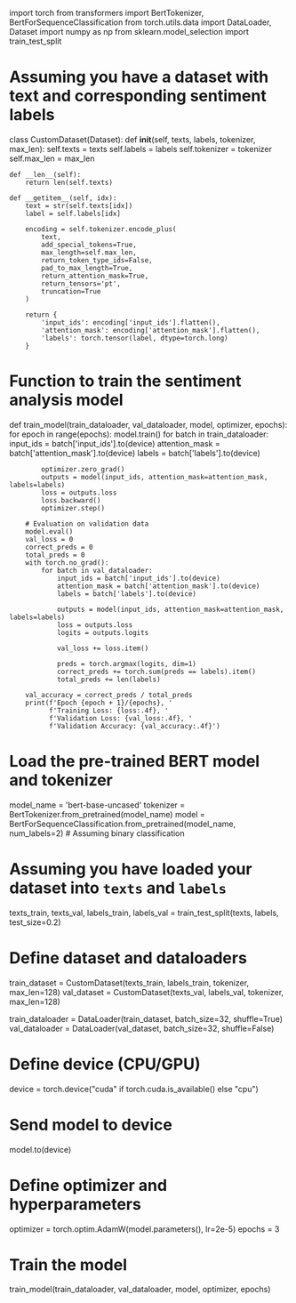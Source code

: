 import torch
from transformers import BertTokenizer, BertForSequenceClassification
from torch.utils.data import DataLoader, Dataset
import numpy as np
from sklearn.model_selection import train_test_split

# Assuming you have a dataset with text and corresponding sentiment labels
class CustomDataset(Dataset):
    def __init__(self, texts, labels, tokenizer, max_len):
        self.texts = texts
        self.labels = labels
        self.tokenizer = tokenizer
        self.max_len = max_len

    def __len__(self):
        return len(self.texts)

    def __getitem__(self, idx):
        text = str(self.texts[idx])
        label = self.labels[idx]

        encoding = self.tokenizer.encode_plus(
            text,
            add_special_tokens=True,
            max_length=self.max_len,
            return_token_type_ids=False,
            pad_to_max_length=True,
            return_attention_mask=True,
            return_tensors='pt',
            truncation=True
        )

        return {
            'input_ids': encoding['input_ids'].flatten(),
            'attention_mask': encoding['attention_mask'].flatten(),
            'labels': torch.tensor(label, dtype=torch.long)
        }

# Function to train the sentiment analysis model
def train_model(train_dataloader, val_dataloader, model, optimizer, epochs):
    for epoch in range(epochs):
        model.train()
        for batch in train_dataloader:
            input_ids = batch['input_ids'].to(device)
            attention_mask = batch['attention_mask'].to(device)
            labels = batch['labels'].to(device)

            optimizer.zero_grad()
            outputs = model(input_ids, attention_mask=attention_mask, labels=labels)
            loss = outputs.loss
            loss.backward()
            optimizer.step()

        # Evaluation on validation data
        model.eval()
        val_loss = 0
        correct_preds = 0
        total_preds = 0
        with torch.no_grad():
            for batch in val_dataloader:
                input_ids = batch['input_ids'].to(device)
                attention_mask = batch['attention_mask'].to(device)
                labels = batch['labels'].to(device)

                outputs = model(input_ids, attention_mask=attention_mask, labels=labels)
                loss = outputs.loss
                logits = outputs.logits

                val_loss += loss.item()

                preds = torch.argmax(logits, dim=1)
                correct_preds += torch.sum(preds == labels).item()
                total_preds += len(labels)

        val_accuracy = correct_preds / total_preds
        print(f'Epoch {epoch + 1}/{epochs}, '
              f'Training Loss: {loss:.4f}, '
              f'Validation Loss: {val_loss:.4f}, '
              f'Validation Accuracy: {val_accuracy:.4f}')


# Load the pre-trained BERT model and tokenizer
model_name = 'bert-base-uncased'
tokenizer = BertTokenizer.from_pretrained(model_name)
model = BertForSequenceClassification.from_pretrained(model_name, num_labels=2) # Assuming binary classification

# Assuming you have loaded your dataset into `texts` and `labels`
texts_train, texts_val, labels_train, labels_val = train_test_split(texts, labels, test_size=0.2)

# Define dataset and dataloaders
train_dataset = CustomDataset(texts_train, labels_train, tokenizer, max_len=128)
val_dataset = CustomDataset(texts_val, labels_val, tokenizer, max_len=128)

train_dataloader = DataLoader(train_dataset, batch_size=32, shuffle=True)
val_dataloader = DataLoader(val_dataset, batch_size=32, shuffle=False)

# Define device (CPU/GPU)
device = torch.device("cuda" if torch.cuda.is_available() else "cpu")

# Send model to device
model.to(device)

# Define optimizer and hyperparameters
optimizer = torch.optim.AdamW(model.parameters(), lr=2e-5)
epochs = 3

# Train the model
train_model(train_dataloader, val_dataloader, model, optimizer, epochs)
